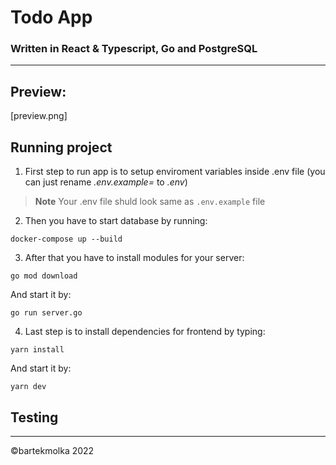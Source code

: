 # Todo App

### Written in React & Typescript, Go and PostgreSQL

---

## Preview: 
[preview.png]

## Running project

1. First step to run app is to setup enviroment variables inside .env file (you can just rename *.env.example=* to *.env*)

> **Note** Your .env file shuld look same as `.env.example` file

2. Then you have to start database by running:
```
docker-compose up --build
```

3. After that you have to install modules for your server:

```
go mod download
```

And start it by:
```
go run server.go
```
4. Last step is to install dependencies for frontend by typing:

```
yarn install
```
And start it by:

```
yarn dev
```


## Testing



---

©bartekmolka 2022
